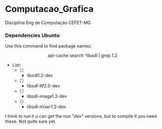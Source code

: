 # Computacao_Grafica

Disciplina Eng de Computação CEFET-MG

### Dependencies Ubuntu

Use this command to find package names:

<center>
apt-cache search ^libsdl | grep 1.2
</center>

- List:
  - [ ] - libsdl1.2-dev
  - [ ] - libsdl-ttf2.0-dev
  - [ ] - libsdl-image1.2-dev
  - [ ] - libsdl-mixer1.2-dev

I think to run it u can get the non "dev" versions, but to compile it you need these. Not quite sure yet.

